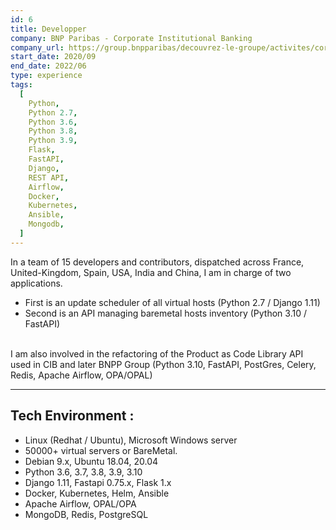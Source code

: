 ```yaml
---
id: 6
title: Developper
company: BNP Paribas - Corporate Institutional Banking
company_url: https://group.bnpparibas/decouvrez-le-groupe/activites/corporate-institutional-banking
start_date: 2020/09
end_date: 2022/06
type: experience
tags:
  [
    Python,
    Python 2.7,
    Python 3.6,
    Python 3.8,
    Python 3.9,
    Flask,
    FastAPI,
    Django,
    REST API,
    Airflow,
    Docker,
    Kubernetes,
    Ansible,
    Mongodb,
  ]
---
```


In a team of 15 developers and contributors, dispatched across France, United-Kingdom, Spain, USA, India and China, I am in charge of two applications.

- First is an update scheduler of all virtual hosts (Python 2.7 / Django 1.11)
- Second is an API managing baremetal hosts inventory (Python 3.10 / FastAPI)

<br />I am also involved in the refactoring of the Product as Code Library API used in CIB and later BNPP Group (Python 3.10, FastAPI, PostGres, Celery, Redis, Apache Airflow, OPA/OPAL)

---
## Tech Environment :

- Linux (Redhat / Ubuntu), Microsoft Windows server
- 50000+ virtual servers or BareMetal.
- Debian 9.x, Ubuntu 18.04, 20.04
- Python 3.6, 3.7, 3.8, 3.9, 3.10
- Django 1.11, Fastapi 0.75.x, Flask 1.x
- Docker, Kubernetes, Helm, Ansible
- Apache Airflow, OPAL/OPA
- MongoDB, Redis, PostgreSQL